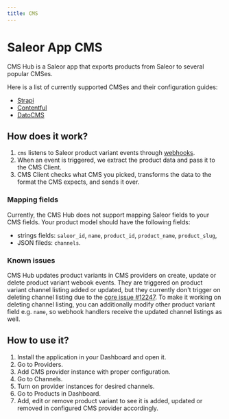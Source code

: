 ```yaml
---
title: CMS
---
```


# Saleor App CMS

CMS Hub is a Saleor app that exports products from Saleor to several popular CMSes.

Here is a list of currently supported CMSes and their configuration guides:

- [Strapi](https://github.com/2can/apps/tree/main/apps/cms/docs/strapi.md)
- [Contentful](https://github.com/2can/apps/tree/main/apps/cms/docs/contentful.md)
- [DatoCMS](https://github.com/2can/apps/tree/main/apps/cms/docs/datocms.md)

## How does it work?

1. `cms` listens to Saleor product variant events through [webhooks](https://docs.saleor.io/docs/3.x/developer/extending/apps/asynchronous-webhooks).
2. When an event is triggered, we extract the product data and pass it to the CMS Client.
3. CMS Client checks what CMS you picked, transforms the data to the format the CMS expects, and sends it over.

### Mapping fields

Currently, the CMS Hub does not support mapping Saleor fields to your CMS fields. Your product model should have the following fields:

- strings fields: `saleor_id`, `name`, `product_id`, `product_name`, `product_slug`,
- JSON fileds: `channels`.

### Known issues

CMS Hub updates product variants in CMS providers on create, update or delete product variant webook events. They are triggered on product variant channel listing added or updated, but they currently don't trigger on deleting channel listing due to the [core issue #12247](https://github.com/saleor/saleor/issues/12247). To make it working on deleting channel listing, you can additionally modify other product variant field e.g. `name`, so webhook handlers receive the updated channel listings as well.

## How to use it?

1. Install the application in your Dashboard and open it.
2. Go to Providers.
3. Add CMS provider instance with proper configuration.
4. Go to Channels.
5. Turn on provider instances for desired channels.
6. Go to Products in Dashboard.
7. Add, edit or remove product variant to see it is added, updated or removed in configured CMS provider accordingly.
